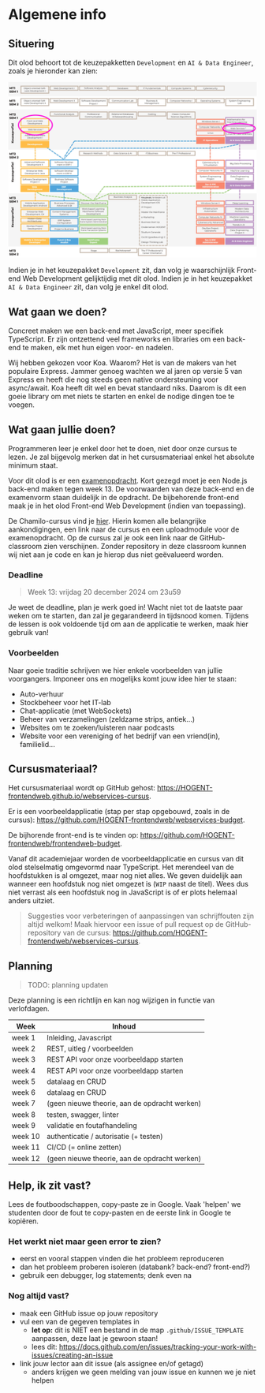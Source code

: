 # Algemene info

## Situering

Dit olod behoort tot de keuzepakketten `Development` en `AI & Data Engineer`, zoals je hieronder kan zien:

![Dit olod in de keuzepakketten](./images/MT_olods.png ':size=70%')

Indien je in het keuzepakket `Development` zit, dan volg je waarschijnlijk Front-end Web Development gelijktijdig met dit olod. Indien je in het keuzepakket `AI & Data Engineer` zit, dan volg je enkel dit olod.

## Wat gaan we doen?

Concreet maken we een back-end met JavaScript, meer specifiek TypeScript. Er zijn ontzettend veel frameworks en libraries om een back-end te maken, elk met hun eigen voor- en nadelen.

Wij hebben gekozen voor Koa. Waarom? Het is van de makers van het populaire Express. Jammer genoeg wachten we al jaren op versie 5 van Express en heeft die nog steeds geen native ondersteuning voor async/await. Koa heeft dit wel en bevat standaard niks. Daarom is dit een goeie library om met niets te starten en enkel de nodige dingen toe te voegen.

## Wat gaan jullie doen?

Programmeren leer je enkel door het te doen, niet door onze cursus te lezen. Je zal bijgevolg merken dat in het cursusmateriaal enkel het absolute minimum staat.

Voor dit olod is er een [examenopdracht](examenopdracht.md). Kort gezegd moet je een Node.js back-end maken tegen week 13. De voorwaarden van deze back-end en de examenvorm staan duidelijk in de opdracht. De bijbehorende front-end maak je in het olod Front-end Web Development (indien van toepassing).

De Chamilo-cursus vind je [hier](https://chamilo.hogent.be/index.php?application=Chamilo%5CApplication%5CWeblcms&go=CourseViewer&course=58946). Hierin komen alle belangrijke aankondigingen, een link naar de cursus en een uploadmodule voor de examenopdracht. Op de cursus zal je ook een link naar de GitHub-classroom zien verschijnen. Zonder repository in deze classroom kunnen wij niet aan je code en kan je hierop dus niet geëvalueerd worden.

### Deadline

> Week 13: vrijdag 20 december 2024 om 23u59

Je weet de deadline, plan je werk goed in! Wacht niet tot de laatste paar weken om te starten, dan zal je gegarandeerd in tijdsnood komen. Tijdens de lessen is ook voldoende tijd om aan de applicatie te werken, maak hier gebruik van!

### Voorbeelden

Naar goeie traditie schrijven we hier enkele voorbeelden van jullie voorgangers. Imponeer ons en mogelijks komt jouw idee hier te staan:

- Auto-verhuur
- Stockbeheer voor het IT-lab
- Chat-applicatie (met WebSockets)
- Beheer van verzamelingen (zeldzame strips, antiek...)
- Websites om te zoeken/luisteren naar podcasts
- Website voor een vereniging of het bedrijf van een vriend(in), familielid...

## Cursusmateriaal?

Het cursusmateriaal wordt op GitHub gehost: <https://HOGENT-frontendweb.github.io/webservices-cursus>.

Er is een voorbeeldapplicatie (stap per stap opgebouwd, zoals in de cursus): <https://github.com/HOGENT-frontendweb/webservices-budget>.

De bijhorende front-end is te vinden op: <https://github.com/HOGENT-frontendweb/frontendweb-budget>.

Vanaf dit academiejaar worden de voorbeeldapplicatie en cursus van dit olod stelselmatig omgevormd naar TypeScript. Het merendeel van de hoofdstukken is al omgezet, maar nog niet alles. We geven duidelijk aan wanneer een hoofdstuk nog niet omgezet is (`WIP` naast de titel). Wees dus niet verrast als een hoofdstuk nog in JavaScript is of er plots helemaal anders uitziet.

> Suggesties voor verbeteringen of aanpassingen van schrijffouten zijn altijd welkom! Maak hiervoor een issue of pull request op de GitHub-repository van de cursus: <https://github.com/HOGENT-frontendweb/webservices-cursus>.

## Planning

> TODO: planning updaten

Deze planning is een richtlijn en kan nog wijzigen in functie van verlofdagen.

| Week    | Inhoud                                        |
| ------- | --------------------------------------------- |
| week 1  | Inleiding, Javascript                         |
| week 2  | REST, uitleg / voorbeelden                    |
| week 3  | REST API voor onze voorbeeldapp starten       |
| week 4  | REST API voor onze voorbeeldapp starten       |
| week 5  | datalaag en CRUD                              |
| week 6  | datalaag en CRUD                              |
| week 7  | (geen nieuwe theorie, aan de opdracht werken) |
| week 8  | testen, swagger, linter                       |
| week 9  | validatie en foutafhandeling                  |
| week 10 | authenticatie / autorisatie (+ testen)        |
| week 11 | CI/CD (= online zetten)                       |
| week 12 | (geen nieuwe theorie, aan de opdracht werken) |

## Help, ik zit vast?

Lees de foutboodschappen, copy-paste ze in Google. Vaak 'helpen' we studenten door de fout te copy-pasten en de eerste link in Google te kopiëren.

### Het werkt niet maar geen error te zien?

- eerst en vooral stappen vinden die het probleem reproduceren
- dan het probleem proberen isoleren (databank? back-end? front-end?)
- gebruik een debugger, log statements; denk even na

### Nog altijd vast?

- maak een GitHub issue op jouw repository
- vul een van de gegeven templates in
  - **let op:** dit is NIET een bestand in de map `.github/ISSUE_TEMPLATE` aanpassen, deze laat je gewoon staan!
  - lees dit: <https://docs.github.com/en/issues/tracking-your-work-with-issues/creating-an-issue>
- link jouw lector aan dit issue (als assignee en/of getagd)
  - anders krijgen we geen melding van jouw issue en kunnen we je niet helpen
